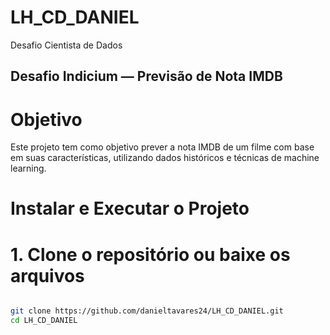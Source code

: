 # LH_CD_DANIEL
Desafio Cientista de Dados
## Desafio Indicium — Previsão de Nota IMDB

# Objetivo

Este projeto tem como objetivo prever a nota IMDB de um filme com base em suas características, utilizando dados históricos e técnicas de machine learning.

# Instalar e Executar o Projeto

# 1. Clone o repositório ou baixe os arquivos

```bash

git clone https://github.com/danieltavares24/LH_CD_DANIEL.git
cd LH_CD_DANIEL
